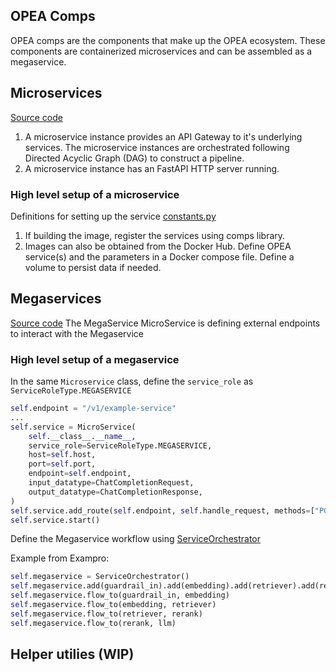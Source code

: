 ## OPEA Comps
OPEA comps are the components that make up the OPEA ecosystem. These components are containerized microservices and can be assembled as a megaservice.

## Microservices
[Source code](https://github.com/opea-project/GenAIComps/tree/main/comps/cores/mega)
1. A microservice instance provides an API Gateway to it's underlying services. The microservice instances are orchestrated following Directed Acyclic Graph (DAG) to construct a pipeline.
2. A microservice instance has an FastAPI HTTP server running. 

### High level setup of a microservice
Definitions for setting up the service [constants.py](https://github.com/opea-project/GenAIComps/blob/main/comps/cores/mega/constants.py)
1. If building the image, register the services using comps library.
2. Images can also be obtained from the Docker Hub. Define OPEA service(s) and the parameters in a Docker compose file. Define a volume to persist data if needed.

## Megaservices
[Source code](https://github.com/opea-project/GenAIComps/tree/main/comps/cores/mega)
The MegaService MicroService is defining external endpoints to interact with the Megaservice

### High level setup of a megaservice
In the same `Microservice` class, define the `service_role` as `ServiceRoleType.MEGASERVICE`
```python
self.endpoint = "/v1/example-service"
...
self.service = MicroService(
    self.__class__.__name__,
    service_role=ServiceRoleType.MEGASERVICE,
    host=self.host,
    port=self.port,
    endpoint=self.endpoint,
    input_datatype=ChatCompletionRequest,
    output_datatype=ChatCompletionResponse,
)
self.service.add_route(self.endpoint, self.handle_request, methods=["POST"])
self.service.start()
```

Define the Megaservice workflow using [ServiceOrchestrator](https://github.com/opea-project/GenAIComps/blob/main/comps/cores/mega/orchestrator.py)

Example from Exampro:

```python
self.megaservice = ServiceOrchestrator()
self.megaservice.add(guardrail_in).add(embedding).add(retriever).add(rerank).add(llm)
self.megaservice.flow_to(guardrail_in, embedding)
self.megaservice.flow_to(embedding, retriever)
self.megaservice.flow_to(retriever, rerank)
self.megaservice.flow_to(rerank, llm)
```

## Helper utilies (WIP)